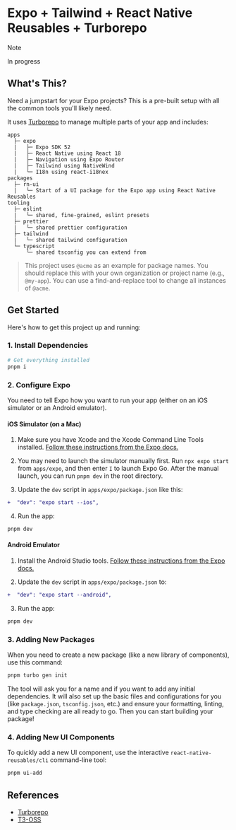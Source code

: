 # Expo + Tailwind + React Native Reusables + Turborepo

> [!NOTE]
>
> In progress

## What's This?

Need a jumpstart for your Expo projects? This is a pre-built setup with all the common tools you'll likely need.

It uses [Turborepo](https://turborepo.org) to manage multiple parts of your app and includes:

```text
apps
  ├─ expo
  |   ├─ Expo SDK 52
  |   ├─ React Native using React 18
  |   ├─ Navigation using Expo Router
  |   ├─ Tailwind using NativeWind
  |   └─ I18n using react-i18nex
packages
  ├─ rn-ui
  |   └─ Start of a UI package for the Expo app using React Native Reusables
tooling
  ├─ eslint
  |   └─ shared, fine-grained, eslint presets
  ├─ prettier
  |   └─ shared prettier configuration
  ├─ tailwind
  |   └─ shared tailwind configuration
  └─ typescript
      └─ shared tsconfig you can extend from
```


> This project uses `@acme` as an example for package names.  You should replace this with your own organization or project name (e.g., `@my-app`).  You can use a find-and-replace tool to change all instances of `@acme`.

## Get Started

Here's how to get this project up and running:

### 1. Install Dependencies

```bash
# Get everything installed
pnpm i
```

### 2. Configure Expo

You need to tell Expo how you want to run your app (either on an iOS simulator or an Android emulator).

#### iOS Simulator (on a Mac)

1.  Make sure you have Xcode and the Xcode Command Line Tools installed.  [Follow these instructions from the Expo docs.](https://docs.expo.dev/workflow/ios-simulator)
2.  You may need to launch the simulator manually first. Run `npx expo start` from `apps/expo`, and then enter `I` to launch Expo Go. After the manual launch, you can run `pnpm dev` in the root directory.

3.  Update the `dev` script in `apps/expo/package.json` like this:

   ```diff
   +  "dev": "expo start --ios",
   ```

4.  Run the app:

   ```bash
   pnpm dev
   ```

#### Android Emulator

1.  Install the Android Studio tools. [Follow these instructions from the Expo docs.](https://docs.expo.dev/workflow/android-studio-emulator)

2.  Update the `dev` script in `apps/expo/package.json` to:

   ```diff
   +  "dev": "expo start --android",
   ```

3.  Run the app:

   ```bash
   pnpm dev
   ```

### 3. Adding New Packages

When you need to create a new package (like a new library of components), use this command:

```bash
pnpm turbo gen init
```

The tool will ask you for a name and if you want to add any initial dependencies. It will also set up the basic files and configurations for you (like `package.json`, `tsconfig.json`, etc.) and ensure your formatting, linting, and type checking are all ready to go.  Then you can start building your package!


### 4. Adding New UI Components

To quickly add a new UI component, use the interactive `react-native-reusables/cli` command-line tool:

```bash
pnpm ui-add
```


## References

- [Turborepo](https://turbo.build/repo/docs)
- [T3-OSS](https://github.com/t3-oss/create-t3-turbo)
